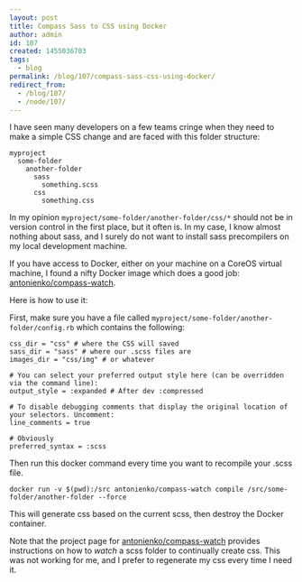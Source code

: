 ```yaml
---
layout: post
title: Compass Sass to CSS using Docker
author: admin
id: 107
created: 1455036703
tags:
  - blog
permalink: /blog/107/compass-sass-css-using-docker/
redirect_from:
  - /blog/107/
  - /node/107/
---
```

I have seen many developers on a few teams cringe when they need to make a simple CSS change and are faced with this folder structure:

    myproject
      some-folder
        another-folder
          sass
            something.scss
          css
            something.css

In my opinion `myproject/some-folder/another-folder/css/*` should not be in version control in the first place, but it often is. In my case, I know almost nothing about sass, and I surely do not want to install sass precompilers on my local development machine.

If you have access to Docker, either on your machine on a CoreOS virtual machine, I found a nifty Docker image which does a good job: [antonienko/compass-watch](https://hub.docker.com/r/antonienko/compass-watch/).

Here is how to use it:

First, make sure you have a file called `myproject/some-folder/another-folder/config.rb` which contains the following:

    css_dir = "css" # where the CSS will saved
    sass_dir = "sass" # where our .scss files are
    images_dir = "css/img" # or whatever

    # You can select your preferred output style here (can be overridden via the command line):
    output_style = :expanded # After dev :compressed

    # To disable debugging comments that display the original location of your selectors. Uncomment:
    line_comments = true

    # Obviously
    preferred_syntax = :scss

Then run this docker command every time you want to recompile your .scss file.

    docker run -v $(pwd):/src antonienko/compass-watch compile /src/some-folder/another-folder --force

This will generate css based on the current scss, then destroy the Docker container.

Note that the project page for [antonienko/compass-watch](https://hub.docker.com/r/antonienko/compass-watch/) provides instructions on how to _watch_ a scss folder to continually create css. This was not working for me, and I prefer to regenerate my css every time I need it.
